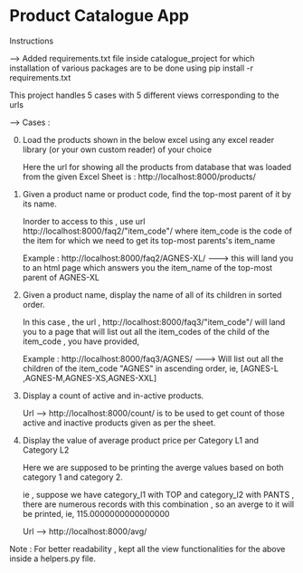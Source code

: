 # Product Catalogue App

Instructions

--> Added requirements.txt file inside catalogue_project for which installation of various packages are to be done using pip install -r requirements.txt


This project handles 5 cases with 5 different views corresponding to the urls

--> Cases :

  0) Load the products shown in the below excel using any excel reader library (or your own custom reader) of your choice
      
      Here the url for showing all the products from database that was loaded from the given Excel Sheet is : http://localhost:8000/products/
      
   
  1) Given a product name or product code, find the top-most parent of it by its name.
  
     Inorder to access to this , use url http://localhost:8000/faq2/"item_code"/ where item_code is the code of the item for which we need to get its top-most parents's item_name
     
     Example : http://localhost:8000/faq2/AGNES-XL/ ---> this will land you to an html page which answers you the item_name of the top-most parent of AGNES-XL
     
   2) Given a product name, display the name of all of its children in sorted order.
   
      In this case , the url ,  http://localhost:8000/faq3/"item_code"/ will land you to a page that will list out all the item_codes of the child of the item_code , you have provided,
      
      Example : http://localhost:8000/faq3/AGNES/ --->  Will list out all the children of the item_code "AGNES" in ascending order, ie, [AGNES-L ,AGNES-M,AGNES-XS,AGNES-XXL] 
      
   3) Display a count of active and in-active products.
   
      Url --> http://localhost:8000/count/ is to be used to get count of those active and inactive products given as per the sheet.
      
   4)  Display the value of average product price per Category L1 and Category L2
   
       Here we are supposed to be printing the averge values based on both category 1 and category 2.
        
       ie , suppose we have category_l1 with TOP and category_l2 with PANTS , there are numerous records with this combination , so an averge to it will be printed, ie, 115.0000000000000000
       
       Url --> http://localhost:8000/avg/
     
  Note : For better readability , kept all the view functionalities for the above inside a  helpers.py file.
      
